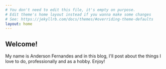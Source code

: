 ```yaml
---
# You don't need to edit this file, it's empty on purpose.
# Edit theme's home layout instead if you wanna make some changes
# See: https://jekyllrb.com/docs/themes/#overriding-theme-defaults
layout: home
---
```


## Welcome!

My name is Anderson Fernandes and in this blog, I'll post about the things I love to do, professionally and as a hobby. Enjoy!
